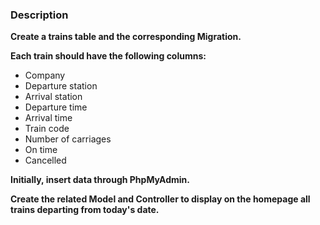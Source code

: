### Description

**Create a trains table and the corresponding Migration.**

**Each train should have the following columns:**

- Company
- Departure station
- Arrival station
- Departure time
- Arrival time
- Train code
- Number of carriages
- On time
- Cancelled

**Initially, insert data through PhpMyAdmin.**

**Create the related Model and Controller to display on the homepage all trains departing from today's date.**
